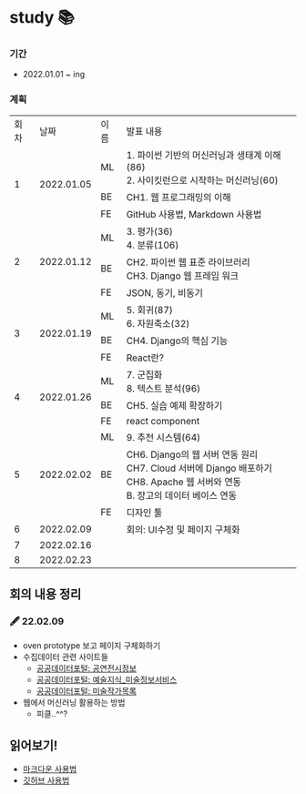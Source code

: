 # study 📚
### 기간
- 2022.01.01 ~ ing

### 계획
<table>
  <tr>
    <td>회차</td>
    <td>날짜</td>
    <td>이름</td>
    <td>발표 내용</td>
  </tr>
  
<!--  💛 01.05 스터디 계획  -->
  <tr>
    <td rowspan="3">1</td>
    <td rowspan="3">2022.01.05</td>
      <td>ML</td>
      <td>1. 파이썬 기반의 머신러닝과 생태계 이해(86) <br>
                      2. 사이킷런으로 시작하는 머신러닝(60)
      </td>
    </tr>
    <tr>
      <td>BE</td>
      <td>CH1. 웹 프로그래밍의 이해</td>
    </tr>
    <tr>
      <td>FE</td>
      <td>GitHub 사용법, Markdown 사용법</td>
  </tr>
  
<!--  💛 01.12 스터디 계획  -->
  <tr>
    <td rowspan="3">2</td>
    <td rowspan="3">2022.01.12</td>
      <td>ML</td>
      <td>3. 평가(36) <br>
        4. 분류(106) 
      </td>
    </tr>
    <tr>
      <td>BE</td>
      <td>CH2. 파이썬 웹 표준 라이브러리 <br>
          CH3. Django 웹 프레임 워크
      </td>
    </tr>
    <tr>
      <td>FE</td>
      <td>JSON, 동기, 비동기</td>
  </tr>
  
  <!--  💛 01.19 스터디 계획  -->
  <tr>
    <td rowspan="3">3</td>
    <td rowspan="3">2022.01.19</td>
      <td>ML</td>
      <td> 5. 회귀(87) <br>
          6. 자원축소(32)
      </td>
    </tr>
    <tr>
      <td>BE</td>
      <td>CH4. Django의 핵심 기능</td>
    </tr>
    <tr>
      <td>FE</td>
      <td>React란?</td>
  </tr>
  
  <!--  💛 01.26 스터디 계획  -->
  <tr>
    <td rowspan="3">4</td>
    <td rowspan="3">2022.01.26</td>
      <td>ML</td>
      <td>7. 군집화 <br>
        8. 텍스트 분석(96)
      </td>
    </tr>
    <tr>
      <td>BE</td>
      <td>CH5. 실습 예제 확장하기</td>
    </tr>
    <tr>
      <td>FE</td>
      <td>react component</td>
  </tr>
  
  <!--  💛 02.02 스터디 계획  -->
  <tr>
    <td rowspan="3">5</td>
    <td rowspan="3">2022.02.02</td>
      <td>ML</td>
      <td>9. 추천 시스템(64)
      </td>
    </tr>
    <tr>
      <td>BE</td>
      <td>CH6. Django의 웹 서버 연동 원리 <br>
          CH7. Cloud 서버에 Django 배포하기 <br>
          CH8. Apache 웹 서버와 연동 <br>
          B. 장고의 데이터 베이스 연동
      </td>
    </tr>
    <tr>
      <td>FE</td>
      <td>디자인 툴</td>
  </tr>
  
   <!--  💛 02.09 스터디 계획  -->
  <tr>
    <td>6</td>
    <td>2022.02.09</td>
    <td></td>
    <td>회의: UI수정 및 페이지 구체화</td>
  </tr>
 <tr>
    <td>7</td>
    <td>2022.02.16</td>
    <td></td>
    <td></td>
  </tr>
   <tr>
    <td>8</td>
    <td>2022.02.23</td>
    <td></td>
    <td></td>
  </tr>
</table>


## 회의 내용 정리
### 🖋 22.02.09
- oven prototype 보고 페이지 구체화하기
- 수집데이터 관련 사이트들
  - [공공데이터포털: 공연전시정보](https://www.data.go.kr/data/15000120/openapi.do)
  - [공공데이터포털: 예술지식_미술정보서비스](https://www.data.go.kr/data/15000737/openapi.do)
  - [공공데이터포털: 미술작가목록](https://www.data.go.kr/data/15046037/fileData.do)
- 웹에서 머신러닝 활용하는 방법
  - 피클..^^?

## 읽어보기!
- [마크다운 사용법](https://gist.github.com/ihoneymon/652be052a0727ad59601)
- [깃허브 사용법](https://github.com/Jolppp/study/blob/main/seoryeong/%EA%B9%83%ED%97%88%EB%B8%8C%EC%82%AC%EC%9A%A9%EB%B2%95.md)

